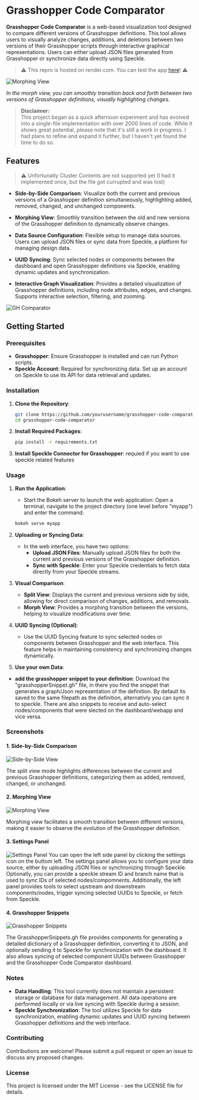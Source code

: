 
# Grasshopper Code Comparator


**Grasshopper Code Comparator** is a web-based visualization tool designed to compare different versions of Grasshopper definitions. This tool allows users to visually analyze changes, additions, and deletions between two versions of their Grasshopper scripts through interactive graphical representations. Users can either upload JSON files generated from Grasshopper or synchronize data directly using Speckle.
 
> ⚠️  This repro is hosted on render.com. You can test the app [here](https://grasshoppercomparator.onrender.com/myapp)! ⚠️ 

![Morphing View](myapp/docs/morpher.gif)

*In the morph view, you can smoothly transition back and forth between two versions of Grasshopper definitions, visually highlighting changes.*

> **Disclaimer:**  
> This project began as a quick afternoon experiment and has evolved into a single-file implementation with over 2000 lines of code. While it shows great potential, please note that it's still a work in progress. I had plans to refine and expand it further, but I haven't yet found the time to do so.

## Features
> ⚠️  Unfortunatly Cluster Contents are not supported yet (I had it implemented once, but the file got currupted and was lost)

- **Side-by-Side Comparison**: Visualize both the current and previous versions of a Grasshopper definition simultaneously, highlighting added, removed, changed, and unchanged components.

- **Morphing View**: Smoothly transition between the old and new versions of the Grasshopper definition to dynamically observe changes.

- **Data Source Configuration**: Flexible setup to manage data sources. Users can upload JSON files or sync data from Speckle, a platform for managing design data.

- **UUID Syncing**: Sync selected nodes or components between the dashboard and open Grasshopper definitions via Speckle, enabling dynamic updates and synchronization.

- **Interactive Graph Visualization**: Provides a detailed visualization of Grasshopper definitions, including node attributes, edges, and changes. Supports interactive selection, filtering, and zooming.

![GH Comparator](myapp/docs/gh_coperator.gif)

## Getting Started

### Prerequisites

- **Grasshopper**: Ensure Grasshopper is installed and can run Python scripts.
- **Speckle Account**: Required for synchronizing data. Set up an account on Speckle to use its API for data retrieval and updates.

### Installation

1. **Clone the Repository**:

   ```bash
   git clone https://github.com/yourusername/grasshopper-code-comparator.git
   cd grasshopper-code-comparator
   ```

2. **Install Required Packages**:

   ```bash
   pip install -r requirements.txt
   ```
3. **Install Speckle Connector for Grasshopper**: 
requied if you want to use speckle related features

### Usage


1. **Run the Application**:
   - Start the Bokeh server to launch the web application:
   Open a terminal, navigate to the project directory (one level before "myapp") and enter the command:

   ```bash
   bokeh serve myapp
   ```

2. **Uploading or Syncing Data**:
   - In the web interface, you have two options:
     - **Upload JSON Files**: Manually upload JSON files for both the current and previous versions of the Grasshopper definition.
     - **Sync with Speckle**: Enter your Speckle credentials to fetch data directly from your Speckle streams.

3. **Visual Comparison**:
   - **Split View**: Displays the current and previous versions side by side, allowing for direct comparison of changes, additions, and removals.
   - **Morph View**: Provides a morphing transition between the versions, helping to visualize modifications over time.

4. **UUID Syncing (Optional)**:
   - Use the UUID Syncing feature to sync selected nodes or components between Grasshopper and the web interface. This feature helps in maintaining consistency and synchronizing changes dynamically.

5. **Use your own Data**:
- **add the grasshopper snippet to your definition**: Download the "grasshopperSnippet.gh" file, in there you find the snippet that generates a graph/Json representation of the definition. By default its saved to the same filepath as the definition, alternativly you can sync it to speckle. There are also snippets to receive and auto-select nodes/components that were slected on the dashboard/webapp and vice versa.

### Screenshots

#### 1. Side-by-Side Comparison

![Side-by-Side View](myapp/docs/SplitView.jpg)

The split view mode highlights differences between the current and previous Grasshopper definitions, categorizing them as added, removed, changed, or unchanged.

#### 2. Morphing View

![Morphing View](myapp/docs/morpher.gif)

Morphing view facilitates a smooth transition between different versions, making it easier to observe the evolution of the Grasshopper definition.

#### 3. Settings Panel

![Settings Panel](myapp/docs/Tools.jpg)
You can open the left side panel by clicking the settings icon on the buttom left.
The settings panel allows you to configure your data source, either by uploading JSON files or synchronizing through Speckle. Optionally, you can provide a speckle stream ID and branch name that is used to sync IDs of selected nodes/compomnents. Additionally, the left panel provides tools to select upstream and downstream components/nodes, trigger syncing selected UUIDs to Speckle, or fetch from Speckle.

#### 4. Grasshopper Snippets
![Grasshopper Snippets](myapp/docs/GH.png)

The GrasshopperSnippets.gh file provides components for generating a detailed dictionary of a Grasshopper definition, converting it to JSON, and optionally sending it to Speckle for synchronization with the dashboard. It also allows syncing of selected component UUIDs between Grasshopper and the Grasshopper Code Comparator dashboard.

### Notes

- **Data Handling**: This tool currently does not maintain a persistent storage or database for data management. All data operations are performed locally or via live syncing with Speckle during a session.
- **Speckle Synchronization**: The tool utilizes Speckle for data synchronization, enabling dynamic updates and UUID syncing between Grasshopper definitions and the web interface.

### Contributing

Contributions are welcome! Please submit a pull request or open an issue to discuss any proposed changes.

### License

This project is licensed under the MIT License - see the LICENSE file for details.


